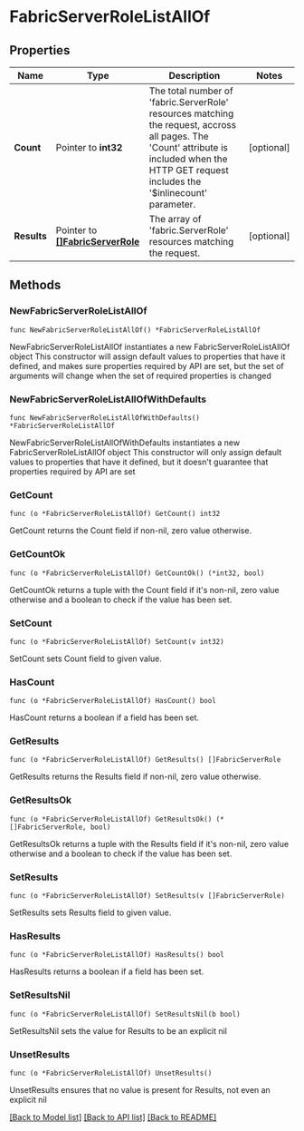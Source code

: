 # FabricServerRoleListAllOf

## Properties

Name | Type | Description | Notes
------------ | ------------- | ------------- | -------------
**Count** | Pointer to **int32** | The total number of &#39;fabric.ServerRole&#39; resources matching the request, accross all pages. The &#39;Count&#39; attribute is included when the HTTP GET request includes the &#39;$inlinecount&#39; parameter. | [optional] 
**Results** | Pointer to [**[]FabricServerRole**](fabric.ServerRole.md) | The array of &#39;fabric.ServerRole&#39; resources matching the request. | [optional] 

## Methods

### NewFabricServerRoleListAllOf

`func NewFabricServerRoleListAllOf() *FabricServerRoleListAllOf`

NewFabricServerRoleListAllOf instantiates a new FabricServerRoleListAllOf object
This constructor will assign default values to properties that have it defined,
and makes sure properties required by API are set, but the set of arguments
will change when the set of required properties is changed

### NewFabricServerRoleListAllOfWithDefaults

`func NewFabricServerRoleListAllOfWithDefaults() *FabricServerRoleListAllOf`

NewFabricServerRoleListAllOfWithDefaults instantiates a new FabricServerRoleListAllOf object
This constructor will only assign default values to properties that have it defined,
but it doesn't guarantee that properties required by API are set

### GetCount

`func (o *FabricServerRoleListAllOf) GetCount() int32`

GetCount returns the Count field if non-nil, zero value otherwise.

### GetCountOk

`func (o *FabricServerRoleListAllOf) GetCountOk() (*int32, bool)`

GetCountOk returns a tuple with the Count field if it's non-nil, zero value otherwise
and a boolean to check if the value has been set.

### SetCount

`func (o *FabricServerRoleListAllOf) SetCount(v int32)`

SetCount sets Count field to given value.

### HasCount

`func (o *FabricServerRoleListAllOf) HasCount() bool`

HasCount returns a boolean if a field has been set.

### GetResults

`func (o *FabricServerRoleListAllOf) GetResults() []FabricServerRole`

GetResults returns the Results field if non-nil, zero value otherwise.

### GetResultsOk

`func (o *FabricServerRoleListAllOf) GetResultsOk() (*[]FabricServerRole, bool)`

GetResultsOk returns a tuple with the Results field if it's non-nil, zero value otherwise
and a boolean to check if the value has been set.

### SetResults

`func (o *FabricServerRoleListAllOf) SetResults(v []FabricServerRole)`

SetResults sets Results field to given value.

### HasResults

`func (o *FabricServerRoleListAllOf) HasResults() bool`

HasResults returns a boolean if a field has been set.

### SetResultsNil

`func (o *FabricServerRoleListAllOf) SetResultsNil(b bool)`

 SetResultsNil sets the value for Results to be an explicit nil

### UnsetResults
`func (o *FabricServerRoleListAllOf) UnsetResults()`

UnsetResults ensures that no value is present for Results, not even an explicit nil

[[Back to Model list]](../README.md#documentation-for-models) [[Back to API list]](../README.md#documentation-for-api-endpoints) [[Back to README]](../README.md)


